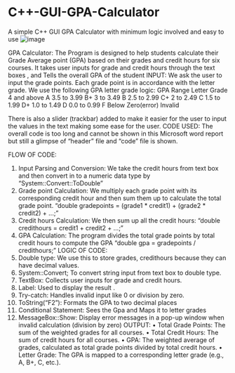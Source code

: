 # C++-GUI-GPA-Calculator
A simple C++ GUI GPA Calculator with minimum logic involved and easy to use
![image](https://github.com/user-attachments/assets/be963277-b58b-4588-a97a-23db49ae6c13)





GPA Calculator:
The Program is designed to help students calculate their Grade Average point (GPA) based on their grades and credit hours for six courses. It takes user inputs for grade and credit hours through the text boxes , and Tells the overall GPA of the student 
INPUT:
We ask the user to input the grade points. Each grade point is in accordance with the letter grade. We use the following GPA letter grade logic:
GPA Range	Letter Grade
4 and above	A
3.5 to 3.99	B+
3 to 3.49	B
2.5 to 2.99	C+
2 to 2.49	C
1.5 to 1.99	D+
1.0 to 1.49	D
0.0 to 0.99	F
Below Zero(error)	Invalid

There is also a slider (trackbar) added to make it easier for the user to input the values in the text making some ease for the user.
CODE USED:
The overall code is too long and cannot be shown in this Microsoft word report but still a glimpse of “header” file and “code” file is shown.
 
 
FLOW OF  CODE:
1.	Input Parsing and Conversion:
We take the credit hours from text box and then convert in to a numeric data type by “System::Convert::ToDouble”
2.	Grade point Calculation:
We multiply each grade point with its corresponding credit hour and then sum them up to calculate the total grade point.
“double gradepoints = (grade1 * credit1) + (grade2 * credit2) + ...;”
3.	Credit hours Calculation:
We then sum up all the credit hours:
“double credithours = credit1 + credit2 + ...;”
4.	GPA Calculation:
The program divides the total grade points by total credit hours to compute the GPA
“double gpa = gradepoints / credithours;”
LOGIC OF CODE:
1.	Double type:
We use this to store grades, credithours because they can have decimal values.
2.	System::Convert;
To convert string input from text box to double type.
3.	TextBox:
Collects user inputs for grade and credit hours.
4.	Label:
Used to display the result .
5.	Try-catch:
Handles invalid input like 0 or division by zero.
6.	ToString(“F2”):
Formats the GPA to two decimal places
7.	Conditional Statement:
Sees the Gpa and Maps it to letter grades
8.	MessageBox::Show:
Display error messages in a pop-up window when invalid calculation (division by zero)
OUTPUT:
•	Total Grade Points: The sum of the weighted grades for all courses.
•	Total Credit Hours: The sum of credit hours for all courses.
•	GPA: The weighted average of grades, calculated as total grade points divided by total credit hours.
•	Letter Grade: The GPA is mapped to a corresponding letter grade (e.g., A, B+, C, etc.).

